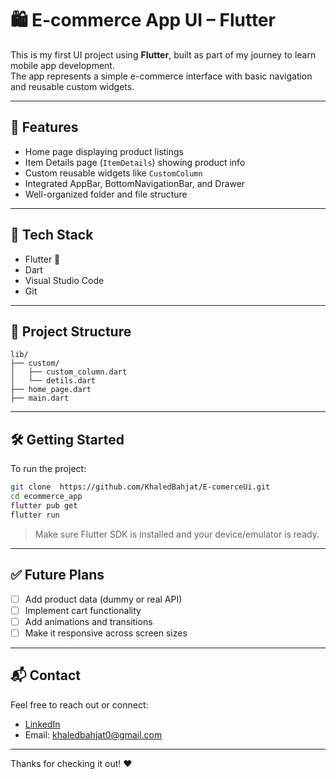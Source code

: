 # 🛍️ E-commerce App UI – Flutter

This is my first UI project using **Flutter**, built as part of my journey to learn mobile app development.  
The app represents a simple e-commerce interface with basic navigation and reusable custom widgets.

---

## 📱 Features

- Home page displaying product listings
- Item Details page (`ItemDetails`) showing product info
- Custom reusable widgets like `CustomColumn`
- Integrated AppBar, BottomNavigationBar, and Drawer
- Well-organized folder and file structure

---

## 🚀 Tech Stack

- Flutter 💙
- Dart
- Visual Studio Code
- Git

---

## 📂 Project Structure

```
lib/
├── custom/
│   ├── custom_column.dart
│   └── detils.dart
├── home_page.dart
├── main.dart
```

---


## 🛠️ Getting Started

To run the project:

```bash
git clone  https://github.com/KhaledBahjat/E-comerceUi.git
cd ecommerce_app
flutter pub get
flutter run
```

> Make sure Flutter SDK is installed and your device/emulator is ready.

---
## ✅ Future Plans

- [ ] Add product data (dummy or real API)
- [ ] Implement cart functionality
- [ ] Add animations and transitions
- [ ] Make it responsive across screen sizes

---

## 📬 Contact

Feel free to reach out or connect:

- [LinkedIn](www.linkedin.com/in/khaled-bahjat-7657a3357)
- Email: khaledbahjat0@gmail.com

---

Thanks for checking it out! ❤️
